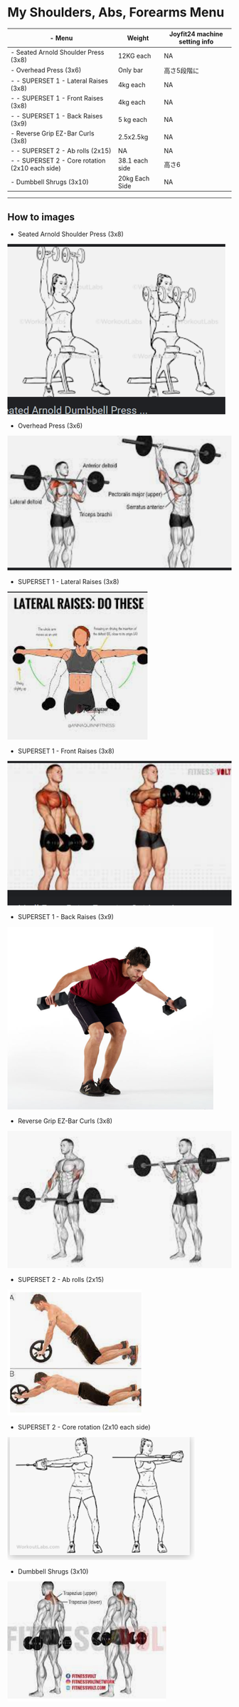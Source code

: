 # My Shoulders, Abs, Forearms Menu

| \- Menu                  | Weight             | Joyfit24 machine setting info |
| ------------------------------------- | ---------------- | ------------------- |
| \- Seated Arnold Shoulder Press (3x8)          | 12KG each        | NA     |
| \- Overhead Press (3x6)                        | Only bar       | 高さ5段階に |
| \- - SUPERSET 1 - Lateral Raises (3x8)           | 4kg  each        | NA     |
| \- - SUPERSET 1 - Front Raises (3x8)             | 4kg each          | NA     |
| \- - SUPERSET 1 - Back Raises (3x9)              | 5 kg each         | NA     |
| \- Reverse Grip EZ-Bar Curls (3x8)             | 2.5x2.5kg      | NA     |
| \- - SUPERSET 2 - Ab rolls (2x15)                | NA             | NA     |
| \- - SUPERSET 2 - Core rotation (2x10 each side) | 38.1 each side | 高さ6   |
| \- Dumbbell Shrugs (3x10)                      | 20kg Each Side | NA     |

---

## How to images

- Seated Arnold Shoulder Press (3x8)

![](./img/Shoulders_Abs_Forearms/Seated_Arnold_Shoulder_Press.png)

- Overhead Press (3x6)

![](./img/Shoulders_Abs_Forearms/Overhead_Press.png)

- SUPERSET 1 - Lateral Raises  (3x8)

![](./img/Shoulders_Abs_Forearms/Lateral_Raises.png)

- SUPERSET 1 - Front Raises  (3x8)

![](./img/Shoulders_Abs_Forearms/Front_Raises.png)

- SUPERSET 1 - Back Raises (3x9)

![](./img/Shoulders_Abs_Forearms/Back_Raises.png)

- Reverse Grip EZ-Bar Curls (3x8)

![](./img/Shoulders_Abs_Forearms/Reverse_Grip_EZ-Bar_Curls_(3x8).png)

- SUPERSET 2 - Ab rolls (2x15)

![](./img/Shoulders_Abs_Forearms/AB_Rolls.png)

- SUPERSET 2 - Core rotation (2x10 each side)

![](./img/Shoulders_Abs_Forearms/Core_rotation.png)

- Dumbbell Shrugs (3x10)

![](./img/Shoulders_Abs_Forearms/Dumbbell_Shrugs.png)
